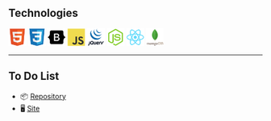 ## Technologies

  <p align="left">
    <img src="https://raw.githubusercontent.com/devicons/devicon/d00d0969292a6569d45b06d3f350f463a0107b0d/icons/html5/html5-original.svg" alt="html5" width="35" height="35"/>
    <img src="https://raw.githubusercontent.com/devicons/devicon/d00d0969292a6569d45b06d3f350f463a0107b0d/icons/css3/css3-original.svg" alt="css3" width="35" height="35"/>
    <img src="https://raw.githubusercontent.com/devicons/devicon/d00d0969292a6569d45b06d3f350f463a0107b0d/icons/bootstrap/bootstrap-plain.svg" alt="bootstrap" width="35" height="35"/>
    <img src="https://raw.githubusercontent.com/devicons/devicon/d00d0969292a6569d45b06d3f350f463a0107b0d/icons/javascript/javascript-original.svg" alt="javascript" width="35" height="35"/>
    <img src="https://raw.githubusercontent.com/devicons/devicon/ac557d6ff33ff370a5db99f97aeab35ea5c67fbd/icons/jquery/jquery-original-wordmark.svg" alt="jquery" width="35" height="35"/>
    <img src="https://raw.githubusercontent.com/devicons/devicon/d00d0969292a6569d45b06d3f350f463a0107b0d/icons/nodejs/nodejs-original.svg" alt="nodejs" width="35" height="35">
    <img src="https://raw.githubusercontent.com/devicons/devicon/c5378d6c2510ffa0b3e4475af95618a8048d6cf1/icons/react/react-original.svg" alt="react" width="35" height="35"/>
    <img src="https://raw.githubusercontent.com/devicons/devicon/c5378d6c2510ffa0b3e4475af95618a8048d6cf1/icons/mongodb/mongodb-original-wordmark.svg" alt="mongo-db" width="35" height="35">
  </p>
<hr>

## To Do List

- 📦 [Repository](https://github.com/davewdh/blog-website)
- 🖥 [Site](https://blog-website-production-eb7d.up.railway.app/)
